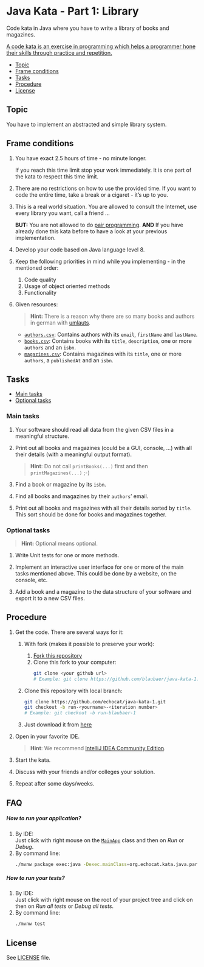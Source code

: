 # Java Kata - Part 1: Library

Code kata in Java where you have to write a library of books and magazines.

[A code kata is an exercise in programming which helps a programmer hone their skills through practice and repetition.](https://en.wikipedia.org/wiki/Kata_(programming))

* [Topic](#topic)
* [Frame conditions](#frame-conditions)
* [Tasks](#tasks)
* [Procedure](#procedure)
* [License](#license)

## Topic

You have to implement an abstracted and simple library system.

## Frame conditions

1. You have exact 2.5 hours of time - no minute longer.

   If you reach this time limit stop your work immediately.
   It is one part of the kata to respect this time limit.
   
2. There are no restrictions on how to use the provided time.
   If you want to code the entire time, take a break or a cigaret - it’s up to you.

3. This is a real world situation. You are allowed to consult the Internet, use every library you want, call a friend ...

   **BUT:** You are not allowed to do [pair programming](https://en.wikipedia.org/wiki/Pair_programming).
   **AND** If you have already done this kata before to have a look at your previous implementation.

4. Develop your code based on Java language level 8.

5. Keep the following priorities in mind while you implementing - in the mentioned order:
   1. Code quality
   2. Usage of object oriented methods
   3. Functionality

6. Given resources:

   > **Hint:** There is a reason why there are so many books and authors in german with [umlauts](https://en.wikipedia.org/wiki/Germanic_umlaut).

   * [`authors.csv`](src/main/resources/authors.csv): Contains authors with its `email`, `firstName` and `lastName`.
   * [`books.csv`](src/main/resources/books.csv): Contains books with its `title`, `description`, one or more `authors` and an `isbn`.
   * [`magazines.csv`](src/main/resources/magazines.csv): Contains magazines with its `title`, one or more `authors`, a `publishedAt` and an `isbn`.

## Tasks

* [Main tasks](#main-tasks)
* [Optional tasks](#optional-tasks)

### Main tasks

1. Your software should read all data from the given CSV files in a meaningful structure.

2. Print out all books and magazines (could be a GUI, console, …) with all their details (with a meaningful output format).

   > **Hint**: Do not call `printBooks(...)` first and then `printMagazines(...)` ;-)

3. Find a book or magazine by its `isbn`.

4. Find all books and magazines by their `authors`’ email.

5. Print out all books and magazines with all their details sorted by `title`.
   This sort should be done for books and magazines together.

### Optional tasks

> **Hint:** Optional means optional.

1. Write Unit tests for one or more methods.

2. Implement an interactive user interface for one or more of the main tasks mentioned above.
   This could be done by a website, on the console, etc.

3. Add a book and a magazine to the data structure of your software and export it to a new CSV files.

## Procedure

1. Get the code. There are several ways for it:

   1. With fork (makes it possible to preserve your work):
      1. [Fork this repository](https://github.com/echocat/java-kata-1/fork)
      2. Clone this fork to your computer:
         ```bash
         git clone <your github url>
         # Example: git clone https://github.com/blaubaer/java-kata-1.git
         ```

   2. Clone this repository with local branch:
      ```bash
      git clone https://github.com/echocat/java-kata-1.git
      git checkout -b run-<yourname>-<iteration number> 
      # Example: git checkout -b run-blaubaer-1
      ```

   3. Just download it from [here](https://github.com/echocat/java-kata-1/archive/master.zip)

2. Open in your favorite IDE.

   > **Hint**: We recommend [IntelliJ IDEA Community Edition](https://www.jetbrains.com/idea).

3. Start the kata.

4. Discuss with your friends and/or colleges your solution.

5. Repeat after some days/weeks.

## FAQ

##### How to run your application?

1. By IDE:<br/>
   Just click with right mouse on the [`MainApp`](src/main/java/org/echocat/kata/java/part1/MainApp.java) class and
   then on _Run_ or _Debug_.
2. By command line:
   ```bash
   ./mvnw package exec:java -Dexec.mainClass=org.echocat.kata.java.part1.MainApp
   ```
##### How to run your tests?

1. By IDE:<br/>
   Just click with right mouse on the root of your project tree and click on
   then on _Run all tests_ or _Debug all tests_.
2. By command line:
   ```bash
   ./mvnw test
   ```

## License

See [LICENSE](LICENSE) file.
